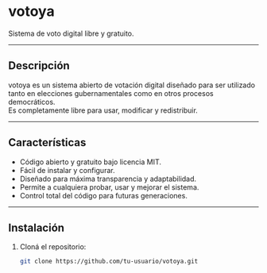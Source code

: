 # votoya

Sistema de voto digital libre y gratuito.

---

## Descripción

votoya es un sistema abierto de votación digital diseñado para ser utilizado tanto en elecciones gubernamentales como en otros procesos democráticos.  
Es completamente libre para usar, modificar y redistribuir.

---

## Características

- Código abierto y gratuito bajo licencia MIT.  
- Fácil de instalar y configurar.  
- Diseñado para máxima transparencia y adaptabilidad.  
- Permite a cualquiera probar, usar y mejorar el sistema.  
- Control total del código para futuras generaciones.

---

## Instalación

1. Cloná el repositorio:

   ```bash
   git clone https://github.com/tu-usuario/votoya.git
